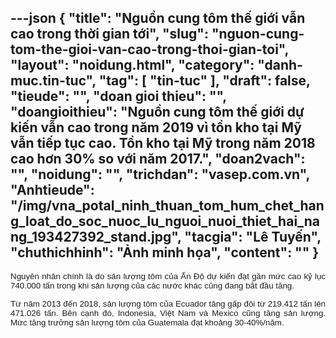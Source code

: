 ---json
{
    "title": "Nguồn cung tôm thế giới vẫn cao trong thời gian tới",
    "slug": "nguon-cung-tom-the-gioi-van-cao-trong-thoi-gian-toi",
    "layout": "noidung.html",
    "category": "danh-muc.tin-tuc",
    "tag": [
        "tin-tuc"
    ],
    "draft": false,
    "tieude": "",
    "doan gioi thieu": "",
    "doangioithieu": "Nguồn cung tôm thế giới dự kiến vẫn cao trong năm 2019 vì tồn kho tại Mỹ vẫn tiếp tục cao. Tồn kho tại Mỹ trong năm 2018 cao hơn 30% so với năm 2017.",
    "doan2vach": "",
    "noidung": "",
    "trichdan": "vasep.com.vn",
    "Anhtieude": "/img/vna_potal_ninh_thuan_tom_hum_chet_hang_loat_do_soc_nuoc_lu_nguoi_nuoi_thiet_hai_nang_193427392_stand.jpg",
    "tacgia": "Lê Tuyến",
    "chuthichhinh": "Ảnh minh họa",
    "__content__": ""
}
---
<p style="margin-left:0in; margin-right:0in; text-align:justify"><span style="font-size:13px"><span style="color:#1b1b1b"><span style="font-family:Arial"><span style="background-color:#ffffff"><span style="font-size:10pt">Nguy&ecirc;n nh&acirc;n ch&iacute;nh l&agrave; do sản lượng t&ocirc;m của Ấn Độ dự kiến đạt gần mức cao kỷ lục 740.000 tấn trong khi sản lượng của c&aacute;c nước kh&aacute;c cũng đang bắt đầu tăng.</span></span></span></span></span></p>

<p style="margin-left:0in; margin-right:0in; text-align:justify"><span style="font-size:13px"><span style="color:#1b1b1b"><span style="font-family:Arial"><span style="background-color:#ffffff"><span style="font-size:10pt">Từ năm 2013 đến 2018, sản lượng t&ocirc;m của Ecuador tăng gấp đ&ocirc;i từ 219.412 tấn l&ecirc;n 471.026 tấn. B&ecirc;n cạnh đ&oacute;, Indonesia, Việt Nam v&agrave; Mexico cũng tăng sản lượng. Mức tăng trưởng sản lượng t&ocirc;m của Guatemala đạt khoảng 30-40%/năm.</span></span></span></span></span></p>
